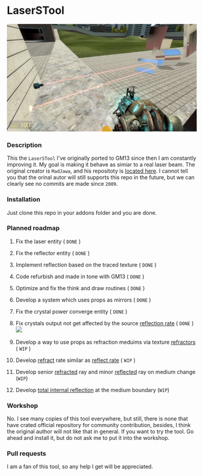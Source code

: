 # LaserSTool

![LaserSTool][ref-screenshot]

### Description
This the `LaserSTool` I've originally ported to GM13 since then I am
constantly improving it. My goal is making it behave as simiar to a
real laser beam. The original creator is `MadJawa`, and his repositoty
is [located here](https://svn.madjawa.net/lua/LaserSTOOL/). I cannot
tell you that the orinal autor will still supports this repo in the
future, but we can clearly see no commits are made since `2009`.

### Installation
Just clone this repo in your addons folder and you are done.

### Planned roadmap
1. Fix the laser entity ( `DONE` )
2. Fix the reflector entity ( `DONE` )
3. Implement reflection based on the traced texture ( `DONE` )
4. Code refurbish and made in tone with GM13 ( `DONE` )
5. Optimize and fix the think and draw routines ( `DONE` )
6. Develop a system which uses props as mirrors ( `DONE` )
7. Fix the crystal power converge entity ( `DONE` )
8. Fix crystals output not get affected by the source [reflection rate][ref-reflect-rate] ( `DONE` )
![][ref-reflect-rate]

9. Develop a way to use props as refraction meduims via texture [refractors][ref-refract] ( `WIP` )
10. Develop [refract][ref-refract] rate similar as [reflect rate][ref-reflect-rate] ( `WIP` )
11. Develop senior [refracted][ref-refract] ray and minor [reflected][ref-reflect] ray on medium change (`WIP`)
12. Develop [total internal reflection][ref-total-reflect] at the medium boundary (`WIP`)

### Workshop
No. I see many copies of this tool everywhere, but still, there is none that
have crated official repository for community contribution, besides, I think
the original author will not like that in general. If you want to try the
tool. Go ahead and install it, but do not ask me to put it into the workshop.

### Pull requests
I am a fan of this tool, so any help I get will be appreciated.

[ref-total-reflect]: https://en.wikipedia.org/wiki/Total_internal_reflection
[ref-reflect]: https://en.wikipedia.org/wiki/Reflection_(physics)
[ref-refract]: https://en.wikipedia.org/wiki/Refraction
[ref-screenshot]: https://raw.githubusercontent.com/dvdvideo1234/LaserSTool/main/data/laseremitter/tools/pictures/screenshot.jpg
[ref-reflect-rate]: https://raw.githubusercontent.com/dvdvideo1234/LaserSTool/main/data/laseremitter/tools/pictures/reflect_rate.jpg
